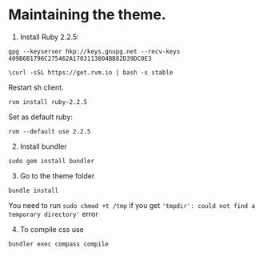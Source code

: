 # Maintaining the theme.

1. Install Ruby 2.2.5:

`gpg --keyserver hkp://keys.gnupg.net --recv-keys 409B6B1796C275462A1703113804BB82D39DC0E3`

`\curl -sSL https://get.rvm.io | bash -s stable`

Restart sh client.

`rvm install ruby-2.2.5`

Set as default ruby:

`rvm --default use 2.2.5`

2. Install bundler

`sudo gem install bundler`

3. Go to the theme folder

`bundle install`

You need to run `sudo chmod +t /tmp` if you get `'tmpdir': could not find a temporary directory'` error

4. To compile css use

`bundler exec compass compile`
